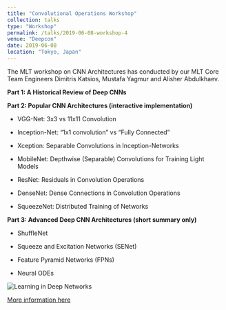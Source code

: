 ```yaml
---
title: "Convolutional Operations Workshop"
collection: talks
type: "Workshop"
permalink: /talks/2019-06-08-workshop-4
venue: "Deepcon"
date: 2019-06-08
location: "Tokyo, Japan"
---
```


The MLT workshop on CNN Architectures has conducted by our MLT Core Team Engineers Dimitris Katsios, Mustafa Yagmur and Alisher Abdulkhaev.

__Part 1: A Historical Review of Deep CNNs__

__Part 2: Popular CNN Architectures (interactive implementation)__

- VGG-Net: 3x3 vs 11x11 Convolution

- Inception-Net: “1x1 convolution” vs “Fully Connected”

- Xception: Separable Convolutions in Inception-Networks

- MobileNet: Depthwise (Separable) Convolutions for Training Light Models

- ResNet: Residuals in Convolution Operations

- DenseNet: Dense Connections in Convolution Operations

- SqueezeNet: Distributed Training of Networks

__Part 3: Advanced Deep CNN Architectures (short summary only)__

- ShuffleNet

- Squeeze and Excitation Networks (SENet)

- Feature Pyramid Networks (FPNs)

- Neural ODEs


![Learning in Deep Networks](https://alisher-ai.github.io/files/19-06-08-workshop-3.png)

[More information here](https://www.meetup.com/Machine-Learning-Tokyo/events/261792822/)

